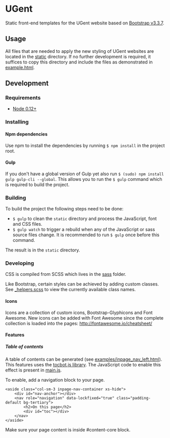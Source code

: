 # UGent

Static front-end templates for the UGent website based on [Bootstrap v3.3.7](http://getbootstrap.com).

## Usage

All files that are needed to apply the new styling of UGent websites are located in the [static](static) directory. If no further development is required, it suffices to copy this directory and include the files as demonstrated in [example.html](examples/example.html).

## Development

### Requirements

- [Node 0.12+](https://nodejs.org/en/)

### Installing

#### Npm dependencies

Use npm to install the dependencies by running `$ npm install` in the project root.

#### Gulp

If you don't have a global version of Gulp yet also run `$ (sudo) npm install gulp gulp-cli --global`. This allows you to run the `$ gulp`
command which is required to build the project.

### Building

To build the project the following steps need to be done:

- `$ gulp` to clean the `static` directory and process the JavaScript, font and CSS files.
- `$ gulp watch` to trigger a rebuild when any of the JavaScript or sass source files change. It is recommended to run `$ gulp` once before this command.

The result is in the `static` directory.

### Developing
CSS is compiled from SCSS which lives in the [sass](sass) folder.

Like Bootstrap, certain styles can be achieved by adding custom classes. See [\_helpers.scss](sass/base/_helpers) to view the currently available class names.

#### Icons
Icons are a collection of custom icons, Bootstrap-Glyphicons and Font Awesome.
New icons can be added with Font Awesome since the complete collection is loaded into the pages: http://fontawesome.io/cheatsheet/

#### Features

##### Table of contents

A table of contents can be generated (see [examples/inpage_nav_left.html](examples/inpage_nav_left.html)). This features uses the [tocbot.js library](https://tscanlin.github.io/tocbot/). The JavaScript code to enable this effect is present in [main.js](js/main.js).

To enable, add a navigation block to your page.

    <aside class="col-sm-3 inpage-nav-container xs-hide">
        <div id="nav-anchor"></div>
        <nav role="navigation" data-lockfixed="true" class="padding-default bg-tertiary">
            <h2>On this page</h2>
            <div id="toc"></div>
        </nav>
    </aside>

Make sure your page content is inside #content-core block.
